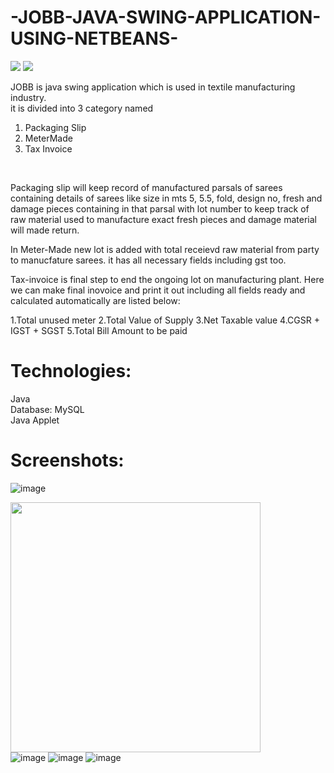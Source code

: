 # -JOBB-JAVA-SWING-APPLICATION-USING-NETBEANS-

<img src="https://forthebadge.com/images/badges/built-with-love.svg" /> <img src="https://forthebadge.com/images/badges/made-with-java.svg" /><br>

JOBB is java swing application which is used in textile manufacturing industry.
<br>it is divided into 3 category named 
1. Packaging Slip 
2. MeterMade
3. Tax Invoice
<br>

Packaging slip will keep record of manufactured parsals of sarees containing details of sarees like size in mts 5, 5.5, fold, design no, fresh and damage pieces containing in that parsal with lot number to keep track of raw material used to manufacture exact fresh pieces and damage material will made return.<br>

In Meter-Made new lot is added with total receievd raw material from party to manucfature sarees. it has all necessary fields including gst too.<br>

Tax-invoice is final step to end the ongoing lot on manufacturing plant. Here we can make final inovoice and print it out including all fields ready and calculated automatically are listed below:<br>

1.Total unused meter 
2.Total Value of Supply
3.Net Taxable value
4.CGSR + IGST + SGST 
5.Total Bill Amount to be paid<br>

# Technologies:

Java<br>
Database: MySQL<br>
Java Applet<br>

# Screenshots:

![image]()

<img src="https://user-images.githubusercontent.com/29841028/139048495-2c7125ab-e21b-4e19-a942-2a91efb1989d.png" width="400" height="400" /><br>
![image](https://user-images.githubusercontent.com/29841028/139047749-3e07d508-4188-4489-9a3e-3c2ad09c6473.png)
![image](https://user-images.githubusercontent.com/29841028/139048760-4ed95914-3ab3-4e84-87df-707782dcc960.png)
![image](https://user-images.githubusercontent.com/29841028/139048572-317c934c-645d-4170-8877-2e7c8359720c.png)









